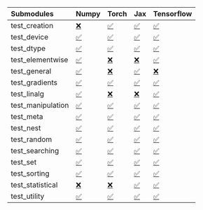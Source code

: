 | Submodules        | Numpy                                                                                                                           | Torch                                                                                                                           | Jax                                                                                                                             | Tensorflow                                                                                                                      |
|:------------------|:--------------------------------------------------------------------------------------------------------------------------------|:--------------------------------------------------------------------------------------------------------------------------------|:--------------------------------------------------------------------------------------------------------------------------------|:--------------------------------------------------------------------------------------------------------------------------------|
| test_creation     | <a href="https://github.com/unifyai/ivy/runs/8049396486?check_suite_focus=true" rel="noopener noreferrer" target="_blank">❌</a> | <a href="https://github.com/unifyai/ivy/runs/8049396972?check_suite_focus=true" rel="noopener noreferrer" target="_blank">✅</a> | <a href="https://github.com/unifyai/ivy/runs/8049397629?check_suite_focus=true" rel="noopener noreferrer" target="_blank">✅</a> | <a href="https://github.com/unifyai/ivy/runs/8049398251?check_suite_focus=true" rel="noopener noreferrer" target="_blank">✅</a> |
| test_device       | <a href="https://github.com/unifyai/ivy/runs/8049396526?check_suite_focus=true" rel="noopener noreferrer" target="_blank">✅</a> | <a href="https://github.com/unifyai/ivy/runs/8049397016?check_suite_focus=true" rel="noopener noreferrer" target="_blank">✅</a> | <a href="https://github.com/unifyai/ivy/runs/8049397677?check_suite_focus=true" rel="noopener noreferrer" target="_blank">✅</a> | <a href="https://github.com/unifyai/ivy/runs/8049398279?check_suite_focus=true" rel="noopener noreferrer" target="_blank">✅</a> |
| test_dtype        | <a href="https://github.com/unifyai/ivy/runs/8049396567?check_suite_focus=true" rel="noopener noreferrer" target="_blank">✅</a> | <a href="https://github.com/unifyai/ivy/runs/8049397040?check_suite_focus=true" rel="noopener noreferrer" target="_blank">✅</a> | <a href="https://github.com/unifyai/ivy/runs/8049397730?check_suite_focus=true" rel="noopener noreferrer" target="_blank">✅</a> | <a href="https://github.com/unifyai/ivy/runs/8049398317?check_suite_focus=true" rel="noopener noreferrer" target="_blank">✅</a> |
| test_elementwise  | <a href="https://github.com/unifyai/ivy/runs/8049396601?check_suite_focus=true" rel="noopener noreferrer" target="_blank">✅</a> | <a href="https://github.com/unifyai/ivy/runs/8049397063?check_suite_focus=true" rel="noopener noreferrer" target="_blank">❌</a> | <a href="https://github.com/unifyai/ivy/runs/8049397777?check_suite_focus=true" rel="noopener noreferrer" target="_blank">❌</a> | <a href="https://github.com/unifyai/ivy/runs/8049398360?check_suite_focus=true" rel="noopener noreferrer" target="_blank">✅</a> |
| test_general      | <a href="https://github.com/unifyai/ivy/runs/8049396623?check_suite_focus=true" rel="noopener noreferrer" target="_blank">✅</a> | <a href="https://github.com/unifyai/ivy/runs/8049397091?check_suite_focus=true" rel="noopener noreferrer" target="_blank">❌</a> | <a href="https://github.com/unifyai/ivy/runs/8049397819?check_suite_focus=true" rel="noopener noreferrer" target="_blank">✅</a> | <a href="https://github.com/unifyai/ivy/runs/8049398393?check_suite_focus=true" rel="noopener noreferrer" target="_blank">❌</a> |
| test_gradients    | <a href="https://github.com/unifyai/ivy/runs/8049396658?check_suite_focus=true" rel="noopener noreferrer" target="_blank">✅</a> | <a href="https://github.com/unifyai/ivy/runs/8049397119?check_suite_focus=true" rel="noopener noreferrer" target="_blank">✅</a> | <a href="https://github.com/unifyai/ivy/runs/8049397853?check_suite_focus=true" rel="noopener noreferrer" target="_blank">✅</a> | <a href="https://github.com/unifyai/ivy/runs/8049398431?check_suite_focus=true" rel="noopener noreferrer" target="_blank">✅</a> |
| test_linalg       | <a href="https://github.com/unifyai/ivy/runs/8049396682?check_suite_focus=true" rel="noopener noreferrer" target="_blank">✅</a> | <a href="https://github.com/unifyai/ivy/runs/8049397148?check_suite_focus=true" rel="noopener noreferrer" target="_blank">❌</a> | <a href="https://github.com/unifyai/ivy/runs/8049397903?check_suite_focus=true" rel="noopener noreferrer" target="_blank">❌</a> | <a href="https://github.com/unifyai/ivy/runs/8049398465?check_suite_focus=true" rel="noopener noreferrer" target="_blank">✅</a> |
| test_manipulation | <a href="https://github.com/unifyai/ivy/runs/8049396709?check_suite_focus=true" rel="noopener noreferrer" target="_blank">✅</a> | <a href="https://github.com/unifyai/ivy/runs/8049397198?check_suite_focus=true" rel="noopener noreferrer" target="_blank">✅</a> | <a href="https://github.com/unifyai/ivy/runs/8049397944?check_suite_focus=true" rel="noopener noreferrer" target="_blank">✅</a> | <a href="https://github.com/unifyai/ivy/runs/8049398494?check_suite_focus=true" rel="noopener noreferrer" target="_blank">✅</a> |
| test_meta         | <a href="https://github.com/unifyai/ivy/runs/8049396744?check_suite_focus=true" rel="noopener noreferrer" target="_blank">✅</a> | <a href="https://github.com/unifyai/ivy/runs/8049397229?check_suite_focus=true" rel="noopener noreferrer" target="_blank">✅</a> | <a href="https://github.com/unifyai/ivy/runs/8049397980?check_suite_focus=true" rel="noopener noreferrer" target="_blank">✅</a> | <a href="https://github.com/unifyai/ivy/runs/8049398530?check_suite_focus=true" rel="noopener noreferrer" target="_blank">✅</a> |
| test_nest         | <a href="https://github.com/unifyai/ivy/runs/8049396770?check_suite_focus=true" rel="noopener noreferrer" target="_blank">✅</a> | <a href="https://github.com/unifyai/ivy/runs/8049397270?check_suite_focus=true" rel="noopener noreferrer" target="_blank">✅</a> | <a href="https://github.com/unifyai/ivy/runs/8049398013?check_suite_focus=true" rel="noopener noreferrer" target="_blank">✅</a> | <a href="https://github.com/unifyai/ivy/runs/8049398575?check_suite_focus=true" rel="noopener noreferrer" target="_blank">✅</a> |
| test_random       | <a href="https://github.com/unifyai/ivy/runs/8049396808?check_suite_focus=true" rel="noopener noreferrer" target="_blank">✅</a> | <a href="https://github.com/unifyai/ivy/runs/8049397318?check_suite_focus=true" rel="noopener noreferrer" target="_blank">✅</a> | <a href="https://github.com/unifyai/ivy/runs/8049398042?check_suite_focus=true" rel="noopener noreferrer" target="_blank">✅</a> | <a href="https://github.com/unifyai/ivy/runs/8049398614?check_suite_focus=true" rel="noopener noreferrer" target="_blank">✅</a> |
| test_searching    | <a href="https://github.com/unifyai/ivy/runs/8049396832?check_suite_focus=true" rel="noopener noreferrer" target="_blank">✅</a> | <a href="https://github.com/unifyai/ivy/runs/8049397360?check_suite_focus=true" rel="noopener noreferrer" target="_blank">✅</a> | <a href="https://github.com/unifyai/ivy/runs/8049398077?check_suite_focus=true" rel="noopener noreferrer" target="_blank">✅</a> | <a href="https://github.com/unifyai/ivy/runs/8049398643?check_suite_focus=true" rel="noopener noreferrer" target="_blank">✅</a> |
| test_set          | <a href="https://github.com/unifyai/ivy/runs/8049396864?check_suite_focus=true" rel="noopener noreferrer" target="_blank">✅</a> | <a href="https://github.com/unifyai/ivy/runs/8049397425?check_suite_focus=true" rel="noopener noreferrer" target="_blank">✅</a> | <a href="https://github.com/unifyai/ivy/runs/8049398108?check_suite_focus=true" rel="noopener noreferrer" target="_blank">✅</a> | <a href="https://github.com/unifyai/ivy/runs/8049398669?check_suite_focus=true" rel="noopener noreferrer" target="_blank">✅</a> |
| test_sorting      | <a href="https://github.com/unifyai/ivy/runs/8049396888?check_suite_focus=true" rel="noopener noreferrer" target="_blank">✅</a> | <a href="https://github.com/unifyai/ivy/runs/8049397478?check_suite_focus=true" rel="noopener noreferrer" target="_blank">✅</a> | <a href="https://github.com/unifyai/ivy/runs/8049398134?check_suite_focus=true" rel="noopener noreferrer" target="_blank">✅</a> | <a href="https://github.com/unifyai/ivy/runs/8049398695?check_suite_focus=true" rel="noopener noreferrer" target="_blank">✅</a> |
| test_statistical  | <a href="https://github.com/unifyai/ivy/runs/8049396908?check_suite_focus=true" rel="noopener noreferrer" target="_blank">❌</a> | <a href="https://github.com/unifyai/ivy/runs/8049397528?check_suite_focus=true" rel="noopener noreferrer" target="_blank">❌</a> | <a href="https://github.com/unifyai/ivy/runs/8049398161?check_suite_focus=true" rel="noopener noreferrer" target="_blank">✅</a> | <a href="https://github.com/unifyai/ivy/runs/8049398734?check_suite_focus=true" rel="noopener noreferrer" target="_blank">✅</a> |
| test_utility      | <a href="https://github.com/unifyai/ivy/runs/8049396942?check_suite_focus=true" rel="noopener noreferrer" target="_blank">✅</a> | <a href="https://github.com/unifyai/ivy/runs/8049397581?check_suite_focus=true" rel="noopener noreferrer" target="_blank">✅</a> | <a href="https://github.com/unifyai/ivy/runs/8049398213?check_suite_focus=true" rel="noopener noreferrer" target="_blank">✅</a> | <a href="https://github.com/unifyai/ivy/runs/8049398777?check_suite_focus=true" rel="noopener noreferrer" target="_blank">✅</a> |